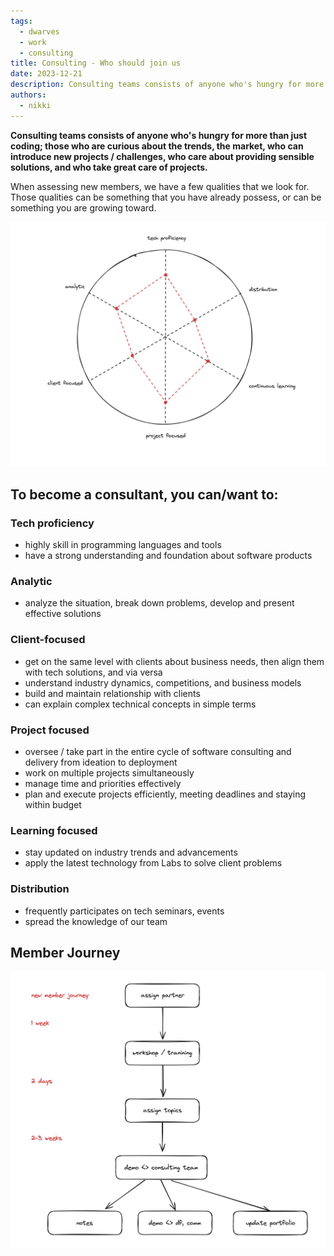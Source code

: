 ```yaml
---
tags:
  - dwarves
  - work
  - consulting
title: Consulting - Who should join us
date: 2023-12-21
description: Consulting teams consists of anyone who's hungry for more than just coding; those who are curious about the trends, the market, who can introduce new projects / challenges, who care about providing sensible solutions, and who take great care of projects.
authors:
  - nikki
---
```


**Consulting teams consists of anyone who's hungry for more than just coding; those who are curious about the trends, the market, who can introduce new projects / challenges, who care about providing sensible solutions, and who take great care of projects.**

When assessing new members, we have a few qualities that we look for. Those qualities can be something that you have already possess, or can be something you are growing toward.

![](assets/consulting-who-should-join-us_consulting---who-should-join-us-20231221144422875.webp)

## To become a consultant, you can/want to:

### Tech proficiency

- highly skill in programming languages and tools
- have a strong understanding and foundation about software products

### Analytic

- analyze the situation, break down problems, develop and present effective solutions

### Client-focused

- get on the same level with clients about business needs, then align them with tech solutions, and via versa
- understand industry dynamics, competitions, and business models
- build and maintain relationship with clients
- can explain complex technical concepts in simple terms

### Project focused

- oversee / take part in the entire cycle of software consulting and delivery from ideation to deployment
- work on multiple projects simultaneously
- manage time and priorities effectively
- plan and execute projects efficiently, meeting deadlines and staying within budget

### Learning focused

- stay updated on industry trends and advancements
- apply the latest technology from Labs to solve client problems

### Distribution

- frequently participates on tech seminars, events
- spread the knowledge of our team

## Member Journey

![](assets/consulting-who-should-join-us_consulting---who-should-join-us-20231221144430130.webp)
